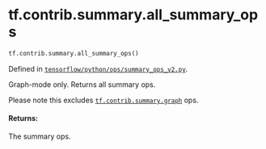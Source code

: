<div itemscope itemtype="http://developers.google.com/ReferenceObject">
<meta itemprop="name" content="tf.contrib.summary.all_summary_ops" />
</div>

# tf.contrib.summary.all_summary_ops

``` python
tf.contrib.summary.all_summary_ops()
```



Defined in [`tensorflow/python/ops/summary_ops_v2.py`](https://www.tensorflow.org/code/tensorflow/python/ops/summary_ops_v2.py).

Graph-mode only. Returns all summary ops.

Please note this excludes <a href="../../../tf/contrib/summary/graph.md"><code>tf.contrib.summary.graph</code></a> ops.

#### Returns:

The summary ops.